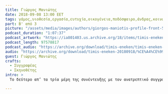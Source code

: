 ```yaml
---
title: Γιώργος Μανιώτης
date: 2018-09-08 13:00 EET
tags: γάμος,υιοθεσία,εργασία,ευτυχία,οικογένεια,ποδόσφαιρο,άνδρας,κοινωνία,νεολαία
part: Β' από 3
picture: "/assets/media/images/authors/giorgos-maniotis-profile-front-520x387.jpg"
podcast_duration: "1:07:37"
podcast_artwork: "https://ia801403.us.archive.org/18/items/timis-eneken/maniotis-podcast-picture.png"
podcast_length: 97578817
podcast_audio: "https://archive.org/download/timis-eneken/timis-eneken-08-09-18-giorgos-maniotis-b-meros-apo-3-afieroma-archeio.mp3"
audio: "https://archive.org/download/timis-eneken-20180918/%CE%A4%CE%99%CE%9C%CE%97%CE%A3%20%CE%95%CE%9D%CE%95%CE%9A%CE%95%CE%9D%20%2008-09-18%20%CE%93%CE%99%CE%A9%CE%A1%CE%93%CE%9F%CE%A3%20%CE%9C%CE%91%CE%9D%CE%99%CE%A9%CE%A4%CE%97%CE%A3%20%CE%92%27%20%CE%9C%CE%95%CE%A1%CE%9F%CE%A3%20%CE%91%CE%A0%CE%9F%203%20%28%CE%91%CE%A6%CE%99%CE%95%CE%A1%CE%A9%CE%9C%CE%91%20-%20%CE%91%CE%A1%CE%A7%CE%95%CE%99%CE%9F%29.mp3"
guest: Γιώργος Μανιώτης
crafts:
  - Συγγραφέας
  - Σκηνοθέτης
intro: >
  Το δεύτερο απ’ τα τρία μέρη της συνέντευξης με τον ανατρεπτικό συγγραφέα, Γιώργο Μανιώτη. Η διεισδυτική ματιά ενός ακτινογράφου κοινωνικού παρατηρητή που με τόλμη φωτίζει καλά κρυμμένες γωνιές της συλλογικής παθογένειας.

---
```



